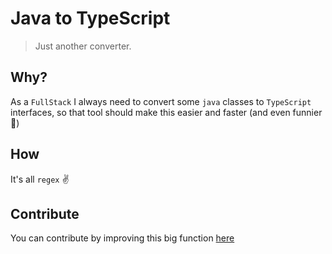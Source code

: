# Java to TypeScript
> Just another converter.

## Why?
As a `FullStack` I always need to convert some `java` classes to `TypeScript` interfaces, so that tool should make this easier and faster (and even funnier 🚀)

## How
It's all `regex` :v:

## Contribute
You can contribute by improving this big function [here](utils)


[utils]: src/utils/index.ts
